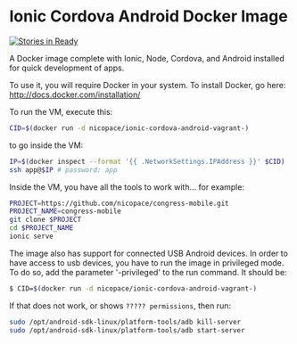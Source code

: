 Ionic Cordova Android Docker Image
==================================
[![Stories in Ready](https://badge.waffle.io/nicopace/ionic-cordova-android-vagrant-docker.png?label=ready&title=Ready)](https://waffle.io/nicopace/ionic-cordova-android-vagrant-docker)

A Docker image complete with Ionic, Node, Cordova, and Android installed for quick development of apps.

To use it, you will require Docker in your system. To install Docker, go here: http://docs.docker.com/installation/

To run the VM, execute this:
```bash
CID=$(docker run -d nicopace/ionic-cordova-android-vagrant-)
```

to go inside the VM:
```bash
IP=$(docker inspect --format '{{ .NetworkSettings.IPAddress }}' $CID)
ssh app@$IP # password: app
```

Inside the VM, you have all the tools to work with... for example:
```bash
PROJECT=https://github.com/nicopace/congress-mobile.git
PROJECT_NAME=congress-mobile
git clone $PROJECT
cd $PROJECT_NAME
ionic serve
```

The image also has support for connected USB Android devices.
In order to have access to usb devices, you have to run the image in privileged mode.
To do so, add the parameter '-privileged' to the run command.
It should be:

```bash
$ CID=$(docker run -d nicopace/ionic-cordova-android-vagrant-)
```

If that does not work, or shows `????? permissions`, then run:

```bash
sudo /opt/android-sdk-linux/platform-tools/adb kill-server
sudo /opt/android-sdk-linux/platform-tools/adb start-server
```

